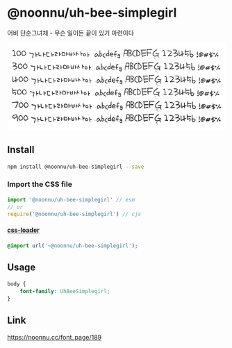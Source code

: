 # @noonnu/uh-bee-simplegirl

어비 단순그녀체 - 무슨 일이든 끝이 있기 마련이다

![example](./example.png)

## Install

```bash
npm install @noonnu/uh-bee-simplegirl --save
```

### Import the CSS file

```js
import '@noonnu/uh-bee-simplegirl' // esm
// or
require('@noonnu/uh-bee-simplegirl') // cjs
```

#### [css-loader](https://github.com/webpack-contrib/css-loader)

```css
@import url('~@noonnu/uh-bee-simplegirl');
```

## Usage

```css
body {
    font-family: UhBeeSimplegirl;
}
```

## Link

https://noonnu.cc/font_page/189
